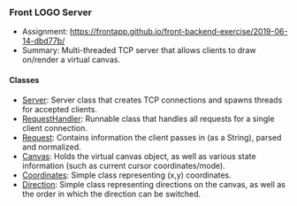 ### Front LOGO Server

- Assignment: https://frontapp.github.io/front-backend-exercise/2019-06-14-dbd77b/
- Summary: Multi-threaded TCP server that allows clients to draw on/render a virtual canvas.

#### Classes
- [Server](https://github.com/nhayes-roth/front-logo-server/blob/master/src/main/java/server/Server.java): Server class that creates TCP connections and spawns threads for accepted clients.
- [RequestHandler](https://github.com/nhayes-roth/front-logo-server/blob/master/src/main/java/server/RequestHandler.java): Runnable class that handles all requests for a single client connection.
- [Request](https://github.com/nhayes-roth/front-logo-server/blob/master/src/main/java/server/Request.java): Contains information the client passes in (as a String), parsed and normalized.
- [Canvas](https://github.com/nhayes-roth/front-logo-server/blob/master/src/main/java/server/Canvas.java): Holds the virtual canvas object, as well as various state information (such as current cursor coordinates/mode).
- [Coordinates](https://github.com/nhayes-roth/front-logo-server/blob/master/src/main/java/server/Coordinates.java): Simple class representing (x,y) coordinates.
- [Direction](https://github.com/nhayes-roth/front-logo-server/blob/master/src/main/java/server/Direction.java): Simple class representing directions on the canvas, as well as the order in which the direction can be switched.
